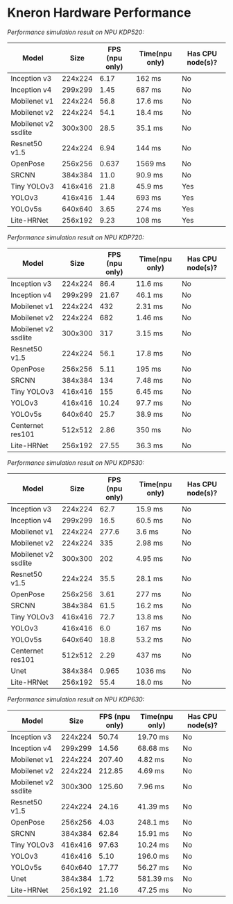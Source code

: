 # Kneron Hardware Performance

 *Performance simulation result on NPU KDP520:*

| Model                | Size    | FPS (npu only) | Time(npu only) | Has CPU node(s)? |
| -------------------- | ------- | -------------- | -------------- | ---------------- |
| Inception v3         | 224x224 |    6.17        | 162  ms         |        No        |
| Inception v4         | 299x299 |    1.45        | 687  ms         |        No        |
| Mobilenet v1         | 224x224 |    56.8        | 17.6 ms        |        No        |
| Mobilenet v2         | 224x224 |    54.1        | 18.4 ms        |        No        |
| Mobilenet v2 ssdlite | 300x300 |    28.5        | 35.1 ms        |        No        |
| Resnet50 v1.5        | 224x224 |    6.94        | 144  ms         |        No        |
| OpenPose             | 256x256 |    0.637       | 1569 ms        |        No        |
| SRCNN                | 384x384 |    11.0        | 90.9 ms        |        No        |
| Tiny YOLOv3          | 416x416 |    21.8        | 45.9 ms        |        Yes       |
| YOLOv3               | 416x416 |    1.44        | 693  ms         |        Yes       |
| YOLOv5s              | 640x640 |    3.65        | 274  ms         |        Yes       |
| Lite-HRNet           | 256x192 |    9.23        | 108  ms         |        Yes       |

*Performance simulation result on NPU KDP720:*

| Model                | Size    | FPS (npu only) | Time(npu only) | Has CPU node(s)? |
| -------------------- | ------- | -------------- | -------------- | ---------------- |
| Inception v3         | 224x224 |    86.4        | 11.6 ms        |        No        |
| Inception v4         | 299x299 |    21.67       | 46.1 ms        |        No        |
| Mobilenet v1         | 224x224 |    432         | 2.31 ms        |        No        |
| Mobilenet v2         | 224x224 |    682         | 1.46 ms        |        No        |
| Mobilenet v2 ssdlite | 300x300 |    317         | 3.15 ms        |        No        |
| Resnet50 v1.5        | 224x224 |    56.1        | 17.8 ms        |        No        |
| OpenPose             | 256x256 |    5.11        | 195  ms         |        No        |
| SRCNN                | 384x384 |    134         | 7.48 ms        |        No        |
| Tiny YOLOv3          | 416x416 |    155         | 6.45 ms        |        No        |
| YOLOv3               | 416x416 |    10.24       | 97.7 ms        |        No        |
| YOLOv5s              | 640x640 |    25.7        | 38.9 ms        |        No        |
| Centernet res101     | 512x512 |    2.86        | 350  ms        |        No        |
| Lite-HRNet           | 256x192 |    27.55       | 36.3 ms        |        No        |

*Performance simulation result on NPU KDP530:*

| Model                | Size    | FPS (npu only) | Time(npu only) | Has CPU node(s)? |
| -------------------- | ------- | -------------- | -------------- | ---------------- |
| Inception v3         | 224x224 |    62.7        | 15.9 ms        |        No        |
| Inception v4         | 299x299 |    16.5        | 60.5 ms        |        No        |
| Mobilenet v1         | 224x224 |    277.6       | 3.6  ms        |        No        |
| Mobilenet v2         | 224x224 |    335         | 2.98 ms        |        No        |
| Mobilenet v2 ssdlite | 300x300 |    202         | 4.95 ms        |        No        |
| Resnet50 v1.5        | 224x224 |    35.5        | 28.1 ms        |        No        |
| OpenPose             | 256x256 |    3.61        | 277  ms        |        No        |
| SRCNN                | 384x384 |    61.5        | 16.2 ms        |        No        |
| Tiny YOLOv3          | 416x416 |    72.7        | 13.8 ms        |        No        |
| YOLOv3               | 416x416 |    6.0         | 167  ms        |        No        |
| YOLOv5s              | 640x640 |    18.8        | 53.2 ms        |        No        |
| Centernet res101     | 512x512 |    2.29        | 437  ms        |        No        |
| Unet                 | 384x384 |    0.965       | 1036 ms        |        No        |
| Lite-HRNet           | 256x192 |    55.4        | 18.0 ms        |       No         |

*Performance simulation result on NPU KDP630:*

| Model                | Size    | FPS (npu only) | Time(npu only) | Has CPU node(s)? |
| -------------------- | ------- | -------------- | -------------- | ---------------- |
| Inception v3         | 224x224 |    50.74       | 19.70 ms       |        No        |
| Inception v4         | 299x299 |    14.56       | 68.68 ms       |        No        |
| Mobilenet v1         | 224x224 |    207.40      | 4.82  ms       |        No        |
| Mobilenet v2         | 224x224 |    212.85      | 4.69  ms       |        No        |
| Mobilenet v2 ssdlite | 300x300 |    125.60      | 7.96  ms       |        No        |
| Resnet50 v1.5        | 224x224 |    24.16       | 41.39 ms       |        No        |
| OpenPose             | 256x256 |    4.03        | 248.1 ms       |        No        |
| SRCNN                | 384x384 |    62.84       | 15.91 ms       |        No        |
| Tiny YOLOv3          | 416x416 |    97.63       | 10.24 ms       |        No        |
| YOLOv3               | 416x416 |    5.10        | 196.0 ms       |        No        |
| YOLOv5s              | 640x640 |    17.77       | 56.27 ms       |        No        |
| Unet                 | 384x384 |    1.72        | 581.39 ms      |        No        |
| Lite-HRNet           | 256x192 |    21.16       | 47.25 ms       |        No        |



